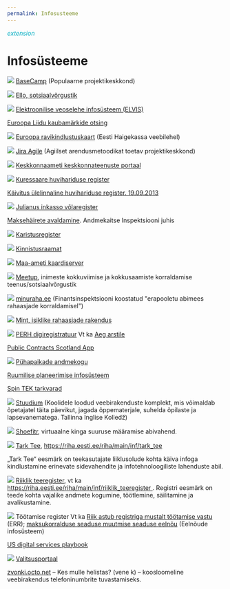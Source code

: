```yaml
---
permalink: Infosusteeme
---
```


<div style='display: inline-block;'><i class="material-icons ikoon" style='color: #00acc1;'>extension</i></div>

#    Infosüsteeme

![](http://1.bp.blogspot.com/-e0F1xLkZTwo/UjHPgxqW3KI/AAAAAAAAFR8/WGlvYHnb9sc/s1600/Basecamp.PNG) [BaseCamp](https://basecamp.com/) (Populaarne projektikeskkond)

![](http://3.bp.blogspot.com/-pXyDKxdrzDs/VFdasNJ6P4I/AAAAAAAAF4U/Ogx2JPWrfrQ/s1600/Ello.PNG) [Ello, sotsiaalvõrgustik](https://ello.co/beta-public-profiles)

![](http://2.bp.blogspot.com/-cSjOVNOVumc/UjcabKrmAaI/AAAAAAAAFSo/4FZH9f2oLqs/s1600/ELVIS.PNG) [Elektroonilise veoselehe infosüsteem (ELVIS)](https://www.veoseleht.ee/)

[Euroopa Liidu kaubamärkide otsing](https://oami.europa.eu/eSearch/)

![](http://4.bp.blogspot.com/-gxRgVGJ1Qso/Ui3btT70t6I/AAAAAAAAFQY/J3bs35NEcyk/s1600/EL+ravikindlustuskaart.PNG) [Euroopa ravikindlustuskaart](https://www.haigekassa.ee/kindlustatule/arstiabi_val/euroopa-ravikindlustuskaart) (Eesti Haigekassa veebilehel)

![](http://2.bp.blogspot.com/-Z2aG2qoZHQE/UjHOaQzn5-I/AAAAAAAAFR0/x6hYz4VZKUA/s1600/Jira+Agile.PNG) [Jira Agile](https://www.atlassian.com/software/jira-agile/overview) (Agiilset arendusmetoodikat toetav projektikeskkond)  

![](http://2.bp.blogspot.com/-RUpyapyGr2s/UkA86IKx6eI/AAAAAAAAFUc/91aaQwmL7F4/s1600/Keskkonnaameti+e-teenuste+portaal.PNG) [Keskkonnaameti keskkonnateenuste portaal](https://eteenus.keskkonnaamet.ee/)

![](http://3.bp.blogspot.com/-9MDNOYrnjwU/UjwlUS4yliI/AAAAAAAAFT4/bVGQeCFg3CM/s1600/Kuressaare+huvihariduse+register.PNG) [Kuressaare huvihariduse register](https://huviharidus.kuressaare.ee/)

[Käivitus ülelinnaline huvihariduse register. 19.09.2013](https://www.kuressaare.ee/uus/kaivitus-ulelinnaline-huvihariduse-register/)

![](http://3.bp.blogspot.com/-oqQINdIJORU/UjarYAWgQ6I/AAAAAAAAFSY/YBK5KwjUe9k/s1600/Julianus+Inkasso.PNG) [Julianus inkasso võlaregister](https://www.julianus.ee)

[Maksehäirete avaldamine](https://www.aki.ee/et/juhised/maksehairete-avaldamine). Andmekaitse Inspektsiooni juhis

![](http://4.bp.blogspot.com/-V2OlREeSLlk/Ui7oyL4wCPI/AAAAAAAAFQ0/VTRq9_JC_JU/s1600/Karistusregister.PNG) [Karistusregister](https://www.rik.ee/et/karistusregister)

![](http://4.bp.blogspot.com/-u-9O5q3YHQI/UimoT5HqEMI/AAAAAAAAFP8/PEkiuN1T2Bs/s1600/Kinnistusraamat.PNG) [Kinnistusraamat](https://kinnistuportaal.rik.ee/KAEP/login.aspx)

![](http://2.bp.blogspot.com/-GCUuvq9qFMI/Ui3YwsHr0nI/AAAAAAAAFQM/nUkiG7NchY0/s1600/Maa-ameti+kaardiserver.PNG) [Maa-ameti kaardiserver](https://geoportaal.maaamet.ee/est/Kaardiserver-p2.html)

![](https://4.bp.blogspot.com/-fM0646yAObM/VFI0kEEx-xI/AAAAAAAAF4E/450Udc1U02Y/s1600/Meetup.PNG) [Meetup](https://en.wikipedia.org/wiki/Meetup_%28website%29), inimeste kokkuviimise ja kokkusaamiste korraldamise teenus/sotsiaalvõrgustik 

![](http://3.bp.blogspot.com/-MzqbMALF12k/Ui7ntkLlaAI/AAAAAAAAFQs/zLR-SZu1bLk/s1600/minuraha.PNG) [minuraha.ee](https://minuraha.ee/) (Finantsinspektsiooni koostatud "erapooletu abimees rahaasjade korraldamisel")

![](http://3.bp.blogspot.com/-7KNbfYNzHb4/VAgqq0F-F5I/AAAAAAAAF2I/1JCBzIeom_Q/s1600/Mint.PNG) [Mint, isiklike rahaasjade rakendus](https://www.mint.com/)

![](http://1.bp.blogspot.com/-cWWqJHnXdYk/VAb1xe1SOnI/AAAAAAAAF14/xlg780xh2Ck/s1600/PERH.PNG) [PERH digiregistratuur](https://www.regionaalhaigla.ee/et/registratuurid) Vt ka [Aeg arstile](https://demo.aegarstile.ee/)

[Public Contracts Scotland App](https://itunes.apple.com/app/public-contracts-scotland/id398491174?mt=8)

![](http://3.bp.blogspot.com/-dpN6sk9janc/UimiDPdhqoI/AAAAAAAAFPk/ojfaNGcku5U/s1600/P%C3%BChapaikade+andmekogu.PNG) [Pühapaikade andmekogu](http://andmekogu.hiis.ee/)

[Ruumilise planeerimise infosüsteem](https://rpis.andmevara.ee/RPISMEN/pages/main.jsf)

[Spin TEK tarkvarad](http://www.spin.ee/meie-tarkvarad)

![](http://4.bp.blogspot.com/-degmbqtUTRk/UkGTY4Pdc3I/AAAAAAAAFUs/Pj2SXJrnjZ8/s1600/Stuudium.PNG) [Stuudium](https://stuudium.com/) (Koolidele loodud veebirakenduste komplekt, mis võimaldab õpetajatel täita päevikut, jagada õppematerjale, suhelda õpilaste ja lapsevanematega. Tallinna Inglise Kolledž)  

![](http://4.bp.blogspot.com/-CHlGXtyyz5k/UlQZ6WWG-6I/AAAAAAAAFYM/MUGrBEeiMQ0/s1600/Shoeftr.PNG) [ Shoefitr](https://en.wikipedia.org/wiki/Shoefitr), virtuaalne kinga suuruse määramise abivahend.

![](http://4.bp.blogspot.com/-mvMXARJ-vag/UkKL9yxB2QI/AAAAAAAAFV8/EPfO3tJI3gQ/s1600/Tark+tee.PNG) [ Tark Tee](https://tarktee.mnt.ee/), https://riha.eesti.ee/riha/main/inf/tark_tee

„Tark Tee“ eesmärk on teekasutajate liiklusolude kohta käiva infoga kindlustamine erinevate  sidevahendite ja infotehnoloogiliste lahenduste abil.

![](http://2.bp.blogspot.com/-RTMAvzIadGk/UkKKQLgqeEI/AAAAAAAAFVw/xJBfTR2PRA4/s1600/Riiklik+teeregister.PNG) [ Riiklik teeregister](https://teeregister.riik.ee/), vt ka [https://riha.eesti.ee/riha/main/inf/riiklik_teeregister ](https://riha.eesti.ee/riha/main/inf/riiklik_teeregister). Registri eesmärk on teede kohta vajalike andmete kogumine, töötlemine, säilitamine ja avalikustamine.

![](http://3.bp.blogspot.com/-CGhfxsSfzqg/Uimj3V79sII/AAAAAAAAFPw/LQBPkvKyWno/s1600/T%C3%B6%C3%B6tamise+andmekogu.PNG) Töötamise register
Vt ka [Riik astub registriga mustalt töötamise vastu](https://uudised.err.ee/index.php?06286432) (ERR); [maksukorralduse seaduse muutmise seaduse eelnõu](https://eelnoud.valitsus.ee/main/mount/docList/1ca24343-542a-453b-b256-0a9399d21808) (Eelnõude infosüsteem)

[US digital services playbook](https://playbook.cio.gov/)

![](http://1.bp.blogspot.com/-Sh6CBXdgFJs/Uj_55ZbVwzI/AAAAAAAAFUM/Uqi1jKjEGwA/s1600/Valitsusportaal.PNG) [Valitsusportaal](https://riha.eesti.ee/riha/main/inf/valitsusportaal)

[zvonki.octo.net](http://zvonki.octo.net/) &ndash; Kes mulle helistas? (vene k) &ndash; koosloomeline veebirakendus telefoninumbrite tuvastamiseks.

